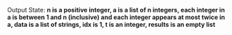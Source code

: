 Output State: **n is a positive integer, a is a list of n integers, each integer in a is between 1 and n (inclusive) and each integer appears at most twice in a, data is a list of strings, idx is 1, t is an integer, results is an empty list**